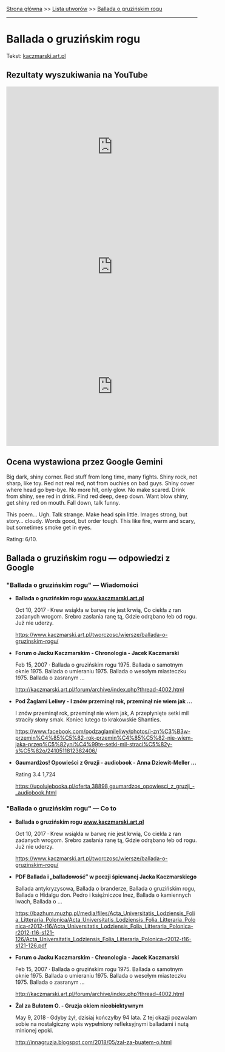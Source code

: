 [Strona główna](../index.md) >> [Lista utworów](../list.md) >> [Ballada o gruzińskim rogu](42.md)

---

# Ballada o gruzińskim rogu

Tekst: [kaczmarski.art.pl](https://www.kaczmarski.art.pl/tworczosc/wiersze/ballada-o-gruzinskim-rogu/)

## Rezultaty wyszukiwania na YouTube

<iframe width="560" height="315" src="https://www.youtube.com/embed/XHZSp9VUw4A?si=IdontcarewhotheIRSsendsImnotpayingtaxes" title="YouTube video player" frameborder="0" allow="accelerometer; autoplay; clipboard-write; encrypted-media; gyroscope; picture-in-picture; web-share" referrerpolicy="strict-origin-when-cross-origin" allowfullscreen></iframe>

<iframe width="560" height="315" src="https://www.youtube.com/embed/1TXLiQDbd1c?si=IdontcarewhotheIRSsendsImnotpayingtaxes" title="YouTube video player" frameborder="0" allow="accelerometer; autoplay; clipboard-write; encrypted-media; gyroscope; picture-in-picture; web-share" referrerpolicy="strict-origin-when-cross-origin" allowfullscreen></iframe>

<iframe width="560" height="315" src="https://www.youtube.com/embed/mA3jbTgpIAY?si=IdontcarewhotheIRSsendsImnotpayingtaxes" title="YouTube video player" frameborder="0" allow="accelerometer; autoplay; clipboard-write; encrypted-media; gyroscope; picture-in-picture; web-share" referrerpolicy="strict-origin-when-cross-origin" allowfullscreen></iframe>

## Ocena wystawiona przez Google Gemini

Big dark, shiny corner. Red stuff from long time, many fights. Shiny rock, not sharp, like toy. Red not real red, not from ouchies on bad guys. Shiny cover where head go bye-bye. No more hit, only glow. No make scared. Drink from shiny, see red in drink. Find red deep, deep down. Want blow shiny, get shiny red on mouth. Fall down, talk funny. 

This poem... Ugh. Talk strange. Make head spin little. Images strong, but story... cloudy. Words good, but order tough. This like fire, warm and scary, but sometimes smoke get in eyes.

Rating: 6/10.


## Ballada o gruzińskim rogu — odpowiedzi z Google

### "Ballada o gruzińskim rogu" — Wiadomości

- **Ballada o gruzińskim rogu www.kaczmarski.art.pl**

    Oct 10, 2017  ·  Krew wsiąkła w barwę nie jest krwią, Co ciekła z ran zadanych wrogom. Srebro zasłania ranę tą, Gdzie odrąbano łeb od rogu. Już nie uderzy. 

   <https://www.kaczmarski.art.pl/tworczosc/wiersze/ballada-o-gruzinskim-rogu/>
- **Forum o Jacku Kaczmarskim - Chronologia - Jacek Kaczmarski**

    Feb 15, 2007  ·  Ballada o gruzińskim rogu 1975. Ballada o samotnym oknie 1975. Ballada o umieraniu 1975. Ballada o wesołym miasteczku 1975. Ballada o zasranym ... 

   <http://kaczmarski.art.pl/forum/archive/index.php?thread-4002.html>
- **Pod Żaglami Leliwy - I znów przeminął rok, przeminął nie wiem jak ...**

    I znów przeminął rok, przeminął nie wiem jak, A przepłynięte setki mil straciły słony smak. Koniec lutego to krakowskie Shanties. 

   <https://www.facebook.com/podzaglamileliwy/photos/i-zn%C3%B3w-przemin%C4%85%C5%82-rok-przemin%C4%85%C5%82-nie-wiem-jaka-przep%C5%82yni%C4%99te-setki-mil-straci%C5%82y-s%C5%82o/2410511812382406/>
- **Gaumardżos! Opowieści z Gruzji - audiobook - Anna Dziewit-Meller ...**

    Rating   3.4  1,724   

   <https://upolujebooka.pl/oferta,38898,gaumardzos_opowiesci_z_gruzji_-_audiobook.html>

### "Ballada o gruzińskim rogu" — Co to

- **Ballada o gruzińskim rogu www.kaczmarski.art.pl**

    Oct 10, 2017  ·  Krew wsiąkła w barwę nie jest krwią, Co ciekła z ran zadanych wrogom. Srebro zasłania ranę tą, Gdzie odrąbano łeb od rogu. Już nie uderzy. 

   <https://www.kaczmarski.art.pl/tworczosc/wiersze/ballada-o-gruzinskim-rogu/>
- **PDF Ballada i „balladowość” w poezji śpiewanej Jacka Kaczmarskiego**

    Ballada antykryzysowa, Ballada o branderze, Ballada o gruzińskim rogu, Ballada o Hidalgu don. Pedro i księżniczce Inez, Ballada o kamiennych lwach, Ballada o ... 

   <https://bazhum.muzhp.pl/media/files/Acta_Universitatis_Lodziensis_Folia_Litteraria_Polonica/Acta_Universitatis_Lodziensis_Folia_Litteraria_Polonica-r2012-t16/Acta_Universitatis_Lodziensis_Folia_Litteraria_Polonica-r2012-t16-s121-126/Acta_Universitatis_Lodziensis_Folia_Litteraria_Polonica-r2012-t16-s121-126.pdf>
- **Forum o Jacku Kaczmarskim - Chronologia - Jacek Kaczmarski**

    Feb 15, 2007  ·  Ballada o gruzińskim rogu 1975. Ballada o samotnym oknie 1975. Ballada o umieraniu 1975. Ballada o wesołym miasteczku 1975. Ballada o zasranym ... 

   <http://kaczmarski.art.pl/forum/archive/index.php?thread-4002.html>
- **Żal za Bułatem O. - Gruzja okiem nieobiektywnym**

    May 9, 2018  ·  Gdyby żył, dzisiaj kończyłby 94 lata. Z tej okazji pozwalam sobie na nostalgiczny wpis wypełniony refleksyjnymi balladami i nutą minionej epoki. 

   <http://innagruzja.blogspot.com/2018/05/zal-za-buatem-o.html>

